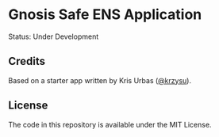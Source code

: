 # Gnosis Safe ENS Application

Status: Under Development

## Credits

Based on a starter app written by Kris Urbas ([@krzysu](https://twitter.com/krzysu)).

## License

The code in this repository is available under the MIT License.
